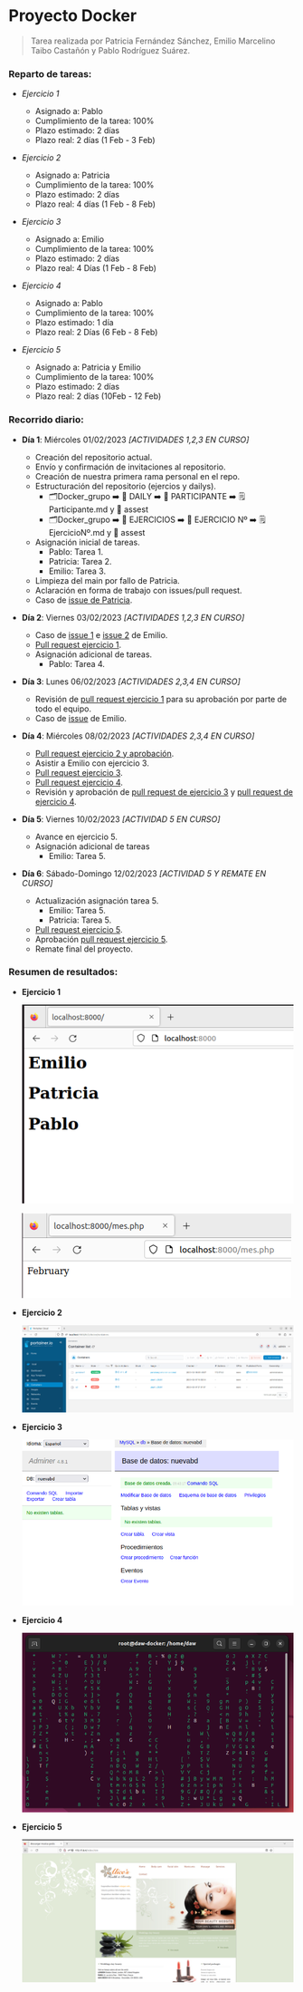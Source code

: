 # **Proyecto Docker**

> Tarea realizada por Patricia Fernández Sánchez, Emilio Marcelino Taibo Castañón y Pablo Rodríguez Suárez.

### Reparto de tareas:

- *Ejercicio 1*

  - Asignado a: Pablo
  - Cumplimiento de la tarea: 100%
  - Plazo estimado: 2 días
  - Plazo real: 2 días (1 Feb - 3 Feb)

- *Ejercicio 2*

  - Asignado a: Patricia
  - Cumplimiento de la tarea: 100%
  - Plazo estimado: 2 días
  - Plazo real: 4 días (1 Feb - 8 Feb)

- *Ejercicio 3*

  - Asignado a: Emilio
  - Cumplimiento de la tarea: 100%
  - Plazo estimado: 2 días
  - Plazo real: 4 Días (1 Feb - 8 Feb)

- *Ejercicio 4*

  - Asignado a: Pablo
  - Cumplimiento de la tarea: 100%
  - Plazo estimado: 1 día
  - Plazo real: 2 Días (6 Feb - 8 Feb)

- *Ejercicio 5*

  - Asignado a: Patricia y Emilio
  - Cumplimiento de la tarea: 100%
  - Plazo estimado: 2 días
  - Plazo real: 2 días (10Feb - 12 Feb)
  

### Recorrido diario:

- **Día 1**: Miércoles 01/02/2023 *[ACTIVIDADES 1,2,3 EN CURSO]*
  - Creación del repositorio actual.
  - Envío y confirmación de invitaciones al repositorio.
  - Creación de nuestra primera rama personal en el repo.
  - Estructuración del repositorio (ejercios y dailys).
    - 🗂️Docker_grupo ➡️ 📂 DAILY ➡️ 📂 PARTICIPANTE ➡️ 🗒️ Participante.md y 📂 assest
    - 🗂️Docker_grupo ➡️ 📂 EJERCICIOS ➡️ 📂 EJERCICIO Nº ➡️ 🗒️ EjercicioNº.md y 📂 assest
  - Asignación inicial de tareas.
    - Pablo: Tarea 1.
    - Patricia: Tarea 2.
    - Emilio: Tarea 3.
  - Limpieza del main por fallo de Patricia.
  - Aclaración en forma de trabajo con issues/pull request.
  - Caso de [issue de Patricia](https://github.com/ThePableras/Docker_grupo/issues/1).

- **Día 2**: Viernes 03/02/2023 *[ACTIVIDADES 1,2,3 EN CURSO]*
  - Caso de [issue 1](https://github.com/ThePableras/Docker_grupo/issues/2) e [issue 2](https://github.com/ThePableras/Docker_grupo/issues/4) de Emilio.
  - [Pull request ejercicio 1](https://github.com/ThePableras/Docker_grupo/pull/3).
  - Asignación adicional de tareas.
    - Pablo: Tarea 4.

- **Día 3**: Lunes 06/02/2023 *[ACTIVIDADES 2,3,4 EN CURSO]*
  - Revisión de [pull request ejercicio 1](https://github.com/ThePableras/Docker_grupo/pull/3) para su aprobación por parte de todo el equipo.
  - Caso de [issue](https://github.com/ThePableras/Docker_grupo/issues/6) de Emilio.

- **Día 4**: Miércoles 08/02/2023 *[ACTIVIDADES 2,3,4 EN CURSO]*
  - [Pull request ejercicio 2 y aprobación](https://github.com/ThePableras/Docker_grupo/pull/8).
  - Asistir a Emilio con ejercicio 3.
  - [Pull request ejercicio 3](https://github.com/ThePableras/Docker_grupo/pull/5).
  - [Pull request ejercicio 4](https://github.com/ThePableras/Docker_grupo/pull/7).
  - Revisión y aprobación de [pull request de ejercicio 3](https://github.com/ThePableras/Docker_grupo/pull/5) y [pull request de ejercicio 4](https://github.com/ThePableras/Docker_grupo/pull/7).

- **Día 5**: Viernes 10/02/2023 *[ACTIVIDAD 5 EN CURSO]*
  - Avance en ejercicio 5.
  - Asignación adicional de tareas
    - Emilio: Tarea 5.
 
- **Día 6**: Sábado-Domingo 12/02/2023 *[ACTIVIDAD 5 Y REMATE EN CURSO]*
  - Actualización asignación tarea 5.
    - Emilio: Tarea 5.
    - Patricia: Tarea 5.
  - [Pull request ejercicio 5](https://github.com/ThePableras/Docker_grupo/pull/11).
  - Aprobación [pull request ejercicio 5](https://github.com/ThePableras/Docker_grupo/pull/11).
  - Remate final del proyecto.

### Resumen de resultados:

- **Ejercicio 1**

  ![](EJERCICIOS/EJERCICIO%201/assets/webindex.PNG)

  ![](EJERCICIOS/EJERCICIO%201/assets/mesphpview.PNG)

- **Ejercicio 2**

  ![](EJERCICIOS/EJERCICIO%202/assets/u2stop.png)

- **Ejercicio 3**

  ![](EJERCICIOS/EJERCICIO%203/assets/P3.1.png)

- **Ejercicio 4**

  ![](EJERCICIOS/EJERCICIO%204/assets/cmatrix.png)

- **Ejercicio 5**

  ![](EJERCICIOS/EJERCICIO%205/assets/ejercicio57.png)
